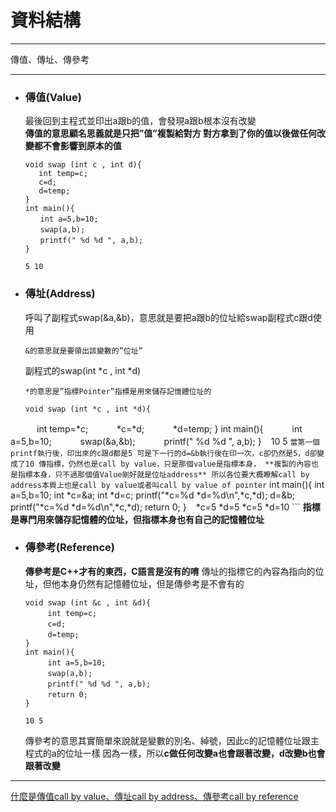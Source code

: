 # 資料結構
*****
傳值、傳址、傳參考
*****

+ ### 傳值(Value)  
	最後回到主程式並印出a跟b的值，會發現a跟b根本沒有改變  
	**傳值的意思顧名思義就是只把”值”複製給對方
	對方拿到了你的值以後做任何改變都不會影響到原本的值**
	```
	void swap (int c , int d){
	   int temp=c;
	   c=d;
	   d=temp;
	}
	int main(){
	　　int a=5,b=10;
	　　swap(a,b);
	　　printf(" %d %d ", a,b);
	}
	```
	```
	5 10
	```
+ ### 傳址(Address)  
	呼叫了副程式swap(&a,&b)，意思就是要把a跟b的位址給swap副程式c跟d使用
	```
	&的意思就是要領出該變數的”位址”
	```
	副程式的swap(int *c , int *d)
	```
	*的意思是”指標Pointer”指標是用來儲存記憶體位址的
	```
	```
	void swap (int *c , int *d){
　　　int temp=*c;
　　　*c=*d;
　　　*d=temp;
	}
	int main(){
	　　　int a=5,b=10;
	　　　swap(&a,&b);
	　　　printf(" %d %d ", a,b);
	}
	```
	```
	10 5
	```
	當第一個printf執行後，印出來的c跟d都是5
	可是下一行的d=&b執行後在印一次，c卻仍然是5，d卻變成了10
	傳指標，仍然也是call by value，只是那個value是指標本身，
	**複製的內容也是指標本身，只不過那個值Value剛好就是位址address**
	所以各位要大概瞭解call by address本質上也是call by value或者叫call by value of pointer
	```	
	int main(){
		int a=5,b=10;
		int *c=&a;
		int *d=c;
		printf("*c=%d *d=%d\n",*c,*d);
		d=&b;
		printf("*c=%d *d=%d\n",*c,*d);
		return 0;
	}
	```
	```
	*c=5 *d=5
	*c=5 *d=10
	```
	**指標是專門用來儲存記憶體的位址，但指標本身也有自己的記憶體位址**
+ ### 傳參考(Reference)  
	**傳參考是C++才有的東西，C語言是沒有的唷**
	傳址的指標它的內容為指向的位址，但他本身仍然有記憶體位址，但是傳參考是不會有的
	```
	void swap (int &c , int &d){
	　　　int temp=c;
	　　　c=d;
	　　　d=temp;
	}
	int main(){
	　　　int a=5,b=10;
	　　　swap(a,b);
	　　　printf(" %d %d ", a,b);
	　　　return 0;
	}
	```
	```
	10 5
	```
	傳參考的意思其實簡單來說就是變數的別名、綽號，因此c的記憶體位址跟主程式的a的位址一樣
	因為一樣，所以**c做任何改變a也會跟著改變，d改變b也會跟著改變**
	

	
*****	
[什麼是傳值call by value、傳址call by address、傳參考call by reference](http://wp.mlab.tw/?p=176)  